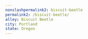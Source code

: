 ```yaml
---
﻿nonslashpermalink2: biscuit-beetle
permalink2: /biscuit-beetle/
alley: Biscuit Beetle
city: Portland
state: Oregon
---
```

